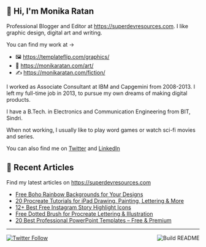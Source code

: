 ## 👋 Hi, I'm Monika Ratan

Professional Blogger and Editor at https://superdevresources.com. I like graphic design, digital art and writing.

You can find my work at → 
- 🖼 https://templateflip.com/graphics/
- 🎨 https://monikaratan.com/art/
- ✍ https://monikaratan.com/fiction/

I worked as Associate Consultant at IBM and Capgemini from 2008-2013. I left my full-time job in 2013, to pursue my own dreams of making digital products.

I have a B.Tech. in Electronics and Communication Engineering from BIT, Sindri.

When not working, I usually like to play word games or watch sci-fi movies and series.

You can also find me on [Twitter](https://twitter.com/monikaratan) and [LinkedIn](https://www.linkedin.com/in/monika-ratan-66207531)


## 📝 Recent Articles

Find my latest articles on https://superdevresources.com

<!-- FEED-START -->
- [Free Boho Rainbow Backgrounds for Your Designs](https://superdevresources.com/free-boho-rainbow-backgrounds/)
- [20 Procreate Tutorials for iPad Drawing, Painting, Lettering & More](https://superdevresources.com/procreate-tutorials-ipad/)
- [12+ Best Free Instagram Story Highlight Icons](https://superdevresources.com/instagram-highlight-icons-free/)
- [Free Dotted Brush for Procreate Lettering & Illustration](https://superdevresources.com/free-dotted-brush-procreate/)
- [20 Best Professional PowerPoint Templates – Free & Premium](https://superdevresources.com/professional-powerpoint-templates/)
<!-- FEED-END -->

---
[![Twitter Follow](https://img.shields.io/twitter/follow/monikaratan?label=Follow&style=social)](https://twitter.com/monikaratan) <a href="https://github.com/monikaratan/monikaratan/actions"><img src="https://github.com/monikaratan/monikaratan/workflows/Build%20README/badge.svg?branch=main" align="right" alt="Build README"></a>